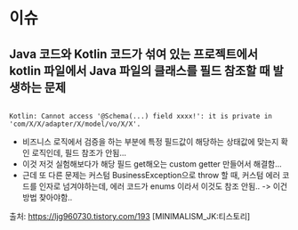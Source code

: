 # 이슈

## Java 코드와 Kotlin 코드가 섞여 있는 프로젝트에서 kotlin 파일에서 Java 파일의 클래스를 필드 참조할 때 발생하는 문제
```

Kotlin: Cannot access '@Schema(...) field xxxx!': it is private in 'com/X/X/adapter/X/model/vo/X/X'.
```
- 비즈니스 로직에서 검증을 하는 부분에 특정 필드값이 해당하는 상태값에 맞는지 확인 로직인데, 필드 참조가 안됨...
- 이것 저것 실험해보다가 해당 필드 get해오는 custom getter 만들어서 해결함... 
- 근데 또 다른 문제는 커스텀 BusinessException으로 throw 할 때, 커스텀 에러 코드를 인자로 넘겨야하는데, 에러 코드가 enums 이라서 이것도 참조 안됨.. -> 이건 방법 찾아야함..


출처: https://ljg960730.tistory.com/193 [MINIMALISM_JK:티스토리]
